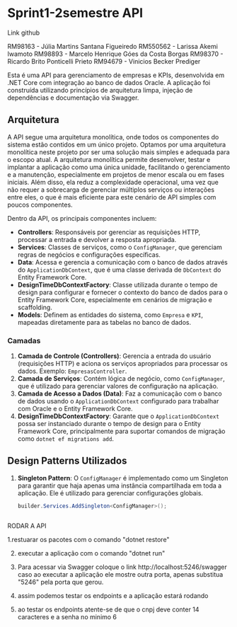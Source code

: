 # Sprint1-2semestre API
Link github

RM98163 - Júlia Martins Santana Figueiredo
RM550562 - Larissa Akemi Iwamoto
RM98893 - Marcelo Henrique Góes da Costa Borgas
RM98370 - Ricardo Brito Ponticelli Prieto
RM94679 - Vinicios Becker Prediger

Esta é uma API para gerenciamento de empresas e KPIs, desenvolvida em .NET Core com integração ao banco de dados Oracle. A aplicação foi construída utilizando princípios de arquitetura limpa, injeção de dependências e documentação via Swagger.

## Arquitetura

A API segue uma arquitetura monolítica, onde todos os componentes do sistema estão contidos em um único projeto.
Optamos por uma arquitetura monolítica neste projeto por ser uma solução mais simples e adequada para o escopo atual. A arquitetura monolítica permite desenvolver, testar e implantar a aplicação como uma única unidade, facilitando o gerenciamento e a manutenção, especialmente em projetos de menor escala ou em fases iniciais. Além disso, ela reduz a complexidade operacional, uma vez que não requer a sobrecarga de gerenciar múltiplos serviços ou interações entre eles, o que é mais eficiente para este cenário de API simples com poucos componentes. 

Dentro da API, os principais componentes incluem:

- **Controllers**: Responsáveis por gerenciar as requisições HTTP, processar a entrada e devolver a resposta apropriada.
- **Services**: Classes de serviços, como o `ConfigManager`, que gerenciam regras de negócios e configurações específicas.
- **Data**: Acessa e gerencia a comunicação com o banco de dados através do `ApplicationDbContext`, que é uma classe derivada de `DbContext` do Entity Framework Core.
- **DesignTimeDbContextFactory**: Classe utilizada durante o tempo de design para configurar e fornecer o contexto do banco de dados para o Entity Framework Core, especialmente em cenários de migração e scaffolding.
- **Models**: Definem as entidades do sistema, como `Empresa` e `KPI`, mapeadas diretamente para as tabelas no banco de dados.

### Camadas

1. **Camada de Controle (Controllers)**: Gerencia a entrada do usuário (requisições HTTP) e aciona os serviços apropriados para processar os dados. Exemplo: `EmpresasController`.
2. **Camada de Serviços**: Contém lógica de negócio, como `ConfigManager`, que é utilizado para gerenciar valores de configuração na aplicação.
3. **Camada de Acesso a Dados (Data)**: Faz a comunicação com o banco de dados usando o `ApplicationDbContext` configurado para trabalhar com Oracle e o Entity Framework Core.
4. **DesignTimeDbContextFactory**: Garante que o `ApplicationDbContext` possa ser instanciado durante o tempo de design para o Entity Framework Core, principalmente para suportar comandos de migração como `dotnet ef migrations add`.

## Design Patterns Utilizados

1. **Singleton Pattern**:
   O `ConfigManager` é implementado como um Singleton para garantir que haja apenas uma instância compartilhada em toda a aplicação. Ele é utilizado para gerenciar configurações globais.

   ```csharp
   builder.Services.AddSingleton<ConfigManager>();



RODAR A API

1.restuarar os pacotes com o comando "dotnet restore" 

2. executar a aplicação com o comando "dotnet run"

3. Para acessar via Swagger coloque o link http://localhost:5246/swagger caso ao executar a aplicação ele mostre outra porta, apenas substitua "5246" pela porta que gerou.

4. assim podemos testar os endpoints e  a aplicação estará rodando

5. ao testar os endpoints atente-se de que o cnpj deve conter 14 caracteres e a senha no minimo 6

